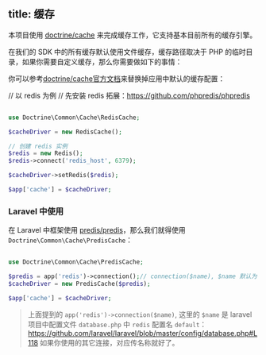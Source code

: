 title: 缓存
---

本项目使用 [doctrine/cache](https://github.com/doctrine/cache) 来完成缓存工作，它支持基本目前所有的缓存引擎。

在我们的 SDK 中的所有缓存默认使用文件缓存，缓存路径取决于 PHP 的临时目录，如果你需要自定义缓存，那么你需要做如下的事情：

你可以参考[doctrine/cache官方文档](http://doctrine-orm.readthedocs.org/projects/doctrine-orm/en/latest/reference/caching.html)来替换掉应用中默认的缓存配置：

// 以 redis 为例
// 先安装 redis 拓展：https://github.com/phpredis/phpredis

```php

use Doctrine\Common\Cache\RedisCache;

$cacheDriver = new RedisCache();

// 创建 redis 实例
$redis = new Redis();
$redis->connect('redis_host', 6379);

$cacheDriver->setRedis($redis);

$app['cache'] = $cacheDriver;
```

### Laravel 中使用

在 Laravel 中框架使用 [predis/predis](https://github.com/nrk/predis)，那么我们就得使用 `Doctrine\Common\Cache\PredisCache`：

```php

use Doctrine\Common\Cache\PredisCache;

$predis = app('redis')->connection();// connection($name), $name 默认为 `default`
$cacheDriver = new PredisCache($predis);

$app['cache'] = $cacheDriver;
```

> 上面提到的 `app('redis')->connection($name)`, 这里的 `$name` 是 laravel 项目中配置文件 `database.php` 中 `redis` 配置名 `default`：https://github.com/laravel/laravel/blob/master/config/database.php#L118
> 如果你使用的其它连接，对应传名称就好了。
